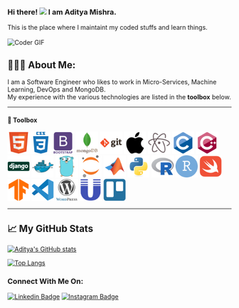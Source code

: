 ### Hi there! <img src="https://raw.githubusercontent.com/MartinHeinz/MartinHeinz/master/wave.gif" width="24px"> I am Aditya Mishra.

This is the place where I maintaint my coded stuffs and learn things.<br>
<br>
    <img src="https://media.giphy.com/media/SWoSkN6DxTszqIKEqv/giphy.gif" alt="Coder GIF" width="500"> <br>
    
<h2 align="left">👨🏻‍💻 About Me:</h2> 
    
I am a Software Engineer who likes to work in Micro-Services, Machine Learning, DevOps and MongoDB. <br>
My experience with the various technologies are listed in the **toolbox** below.<br>

---

#### 🧰 Toolbox


<img src="https://github.com/devicons/devicon/blob/master/icons/html5/html5-original.svg" alt="HTML" width="50" height="50"/><img src="https://github.com/devicons/devicon/blob/master/icons/css3/css3-plain-wordmark.svg" alt="CSS" width="50" height="50"/><img src="https://github.com/devicons/devicon/blob/master/icons/bootstrap/bootstrap-plain-wordmark.svg" alt="BootStrap" width="50" height="50"/>
<img src="https://github.com/devicons/devicon/blob/master/icons/mongodb/mongodb-original-wordmark.svg" alt="MongoDB" width="50" height="50"/>
<img src="https://github.com/devicons/devicon/blob/master/icons/git/git-original-wordmark.svg" alt="Git" width="50" height="50"/> <img src="https://github.com/devicons/devicon/blob/master/icons/apple/apple-original.svg" alt="Apple" width="50" height="50"/> <img src="https://github.com/devicons/devicon/blob/master/icons/atom/atom-original.svg" alt="Atom" width="50" height="50"/> <img src="https://github.com/devicons/devicon/blob/master/icons/c/c-original.svg" alt="C" width="50" height="50"/> <img src="https://github.com/devicons/devicon/blob/master/icons/cplusplus/cplusplus-original.svg" alt="Cplusplus" width="50" height="50"/> <img src="https://github.com/devicons/devicon/blob/master/icons/django/django-original.svg" alt="Django" width="50" height="50"/> <img src="https://github.com/devicons/devicon/blob/master/icons/docker/docker-original.svg" alt="Docker" width="50" height="50"/> <img src="https://github.com/devicons/devicon/blob/master/icons/go/go-original.svg" alt="Golang" width="50" height="50"/> <img src="https://github.com/devicons/devicon/blob/master/icons/jupyter/jupyter-original.svg" alt="Jupyter" width="50" height="50"/> <img src="https://github.com/devicons/devicon/blob/master/icons/matlab/matlab-original.svg" alt="Matlab" width="50" height="50"/> <img src="https://github.com/devicons/devicon/blob/master/icons/python/python-original.svg" alt="Python" width="50" height="50"/> <img src="https://github.com/devicons/devicon/blob/master/icons/r/r-original.svg" alt="R" width="50" height="50"/> <img src="https://github.com/devicons/devicon/blob/master/icons/rstudio/rstudio-original.svg" alt="RStudio" width="50" height="50"/> <img src="https://github.com/devicons/devicon/blob/master/icons/swift/swift-original.svg" alt="Swift" width="50" height="50"/> <img src="https://github.com/devicons/devicon/blob/master/icons/tensorflow/tensorflow-original.svg" alt="Tensorflow" width="50" height="50"/> <img src="https://github.com/devicons/devicon/blob/master/icons/vscode/vscode-original.svg" alt="VSCode" width="50" height="50"/> <img src="https://github.com/devicons/devicon/blob/master/icons/wordpress/wordpress-original.svg" alt="Wordpress" width="50" height="50"/> <img src="https://github.com/devicons/devicon/blob/master/icons/unix/unix-original.svg" alt="Unix" width="50" height="50"/> <img src="https://github.com/devicons/devicon/blob/master/icons/trello/trello-plain.svg" alt="Trello" width="50" height="50"/>  
 
---

## &#x1f4c8; My GitHub Stats
[![Aditya's GitHub stats](https://github-readme-stats.vercel.app/api?username=aaditya29)](https://github.com/anuraghazra&hide=stars,prs)

[![Top Langs](https://github-readme-stats.vercel.app/api/top-langs/?username=aaditya29)](https://github.com/anuraghazra/github-readme-stats)<br> 

<h3 align="left">Connect With Me On:</h3> 


[![Linkedin Badge](https://img.shields.io/badge/-adityamishra-blue?style=flat-square&logo=Linkedin&logoColor=white&link=https://www.linkedin.com/in/aditya-mishra-8998ba148/)](https://www.linkedin.com/in/aditya-mishra-8998ba148/) [![Instagram Badge](https://img.shields.io/badge/-@aaditya-D7008A?style=flat-square&labelColor=D7008A&logo=Instagram&logoColor=white&link=http://www.instagram.com/_._.aaditya__/)](http://www.instagram.com/_._.aaditya__/) 





<!--
**aaditya29/aaditya29** is a ✨ _special_ ✨ repository because its `README.md` (this file) appears on your GitHub profile.

Here are some ideas to get you started:

- 🔭 I’m currently working on ...
- 🌱 I’m currently learning ...
- 👯 I’m looking to collaborate on ...
- 🤔 I’m looking for help with ...
- 💬 Ask me about ...
- 📫 How to reach me: ...
- 😄 Pronouns: ...
- ⚡ Fun fact: ...
-->
